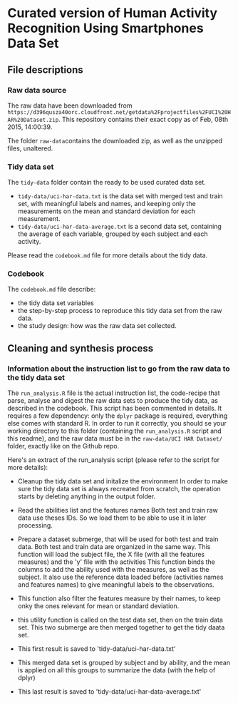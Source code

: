 # Curated version of Human Activity Recognition Using Smartphones Data Set 

## File descriptions


### Raw data source

The raw data have been downloaded from `https://d396qusza40orc.cloudfront.net/getdata%2Fprojectfiles%2FUCI%20HAR%20Dataset.zip`. This repository contains their exact copy as of  Feb, 08th 2015, 14:00:39.

The folder `raw-data`contains the downloaded zip, as well as the unzipped files, unaltered.


### Tidy data set

The `tidy-data` folder contain the ready to be used curated data set.

- `tidy-data/uci-har-data.txt` is the data set with merged test and train set, with meaningful labels and names, and keeping only the measurements on the mean and standard deviation for each measurement. 
- `tidy-data/uci-har-data-average.txt` is a second data set, containing the average of each variable, grouped by each subject and each activity.

Please read the `codebook.md` file for more details about the tidy data.


### Codebook

The `codebook.md` file describe:

- the tidy data set variables
- the step-by-step process to reproduce this tidy data set from the raw data.
- the study design: how was the raw data set collected.


## Cleaning and synthesis process

### Information about the instruction list to go from the raw data to the tidy data set

The `run_analysis.R` file is the actual instruction list, the code-recipe that parse, analyse and digest the raw data sets to produce the tidy data, as described in the codebook. This script has been commented in details.
It requires a few dependency: only the `dplyr` package is required, everything else comes with standard R.
In order to run it correctly, you should se your working directory to this folder (containing the `run_analysis.R` script and this readme), and the raw data must be in the `raw-data/UCI HAR Dataset/` folder, exactly like on the Github repo.


Here's an extract of the run_analysis script (please refer to the script for more details):


- Cleanup the tidy data set and initalize the environment
   In order to make sure the tidy data set is always recreated from scratch, the operation starts by deleting anything in the output folder.

- Read the abilities list and the features names
   Both test and train raw data use theses IDs. So we load them to be able to use it in later processing.

- Prepare a dataset submerge, that will be used for both test and train data. Both test and train data are organized in the same way. This function will load the subject file, the X file (with all the features measures) and the 'y' file with the activities
This function  binds the columns to add the ability used with the measures, as well as the subject. It also use the reference data loaded before (activities names and features names) to give meaningful labels to the observations.

- This function also filter the features measure by their names, to keep onky the ones relevant for mean or standard deviation.

- this utility function is called on the test data set, then on the train data set. This two submerge are then merged together to get the tidy daata set.
- This first result is saved to 'tidy-data/uci-har-data.txt'
- This merged data set is grouped by subject and by ability, and the mean is applied on all this groups to summarize the data (with the help of dplyr)
- This last result is saved to 'tidy-data/uci-har-data-average.txt'
